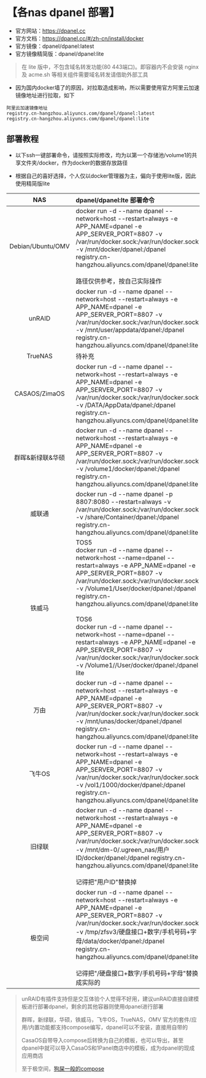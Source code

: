 # 【各nas dpanel 部署】
- 官方网站：https://dpanel.cc
- 官方文档：https://dpanel.cc/#/zh-cn/install/docker
- 官方镜像：dpanel/dpanel:latest
- 官方镜像精简版：dpanel/dpanel:lite
> 在 lite 版中，不包含域名转发功能(80 443端口)。即容器内不会安装 nginx 及 acme.sh 等相关组件需要域名转发请借助外部工具
- 因为国内docker墙了的原因，对拉取造成影响，所以需要使用官方阿里云加速镜像地址进行拉取，如下
```
阿里云加速镜像地址
registry.cn-hangzhou.aliyuncs.com/dpanel/dpanel:latest
registry.cn-hangzhou.aliyuncs.com/dpanel/dpanel:lite
```

## 部署教程
- 以下ssh一键部署命令，请按照实际修改，均为以第一个存储池/volume1的共享文件夹/docker，作为docker的数据存放路径

- 根据自己的喜好选择，个人仅以docker管理器为主，偏向于使用lite版，因此使用精简版lite

| NAS | dpanel/dpanel:lte 部署命令 |
| :----: | :---- | 
| Debian/Ubuntu/OMV | docker run -d --name dpanel --network=host --restart=always -e APP_NAME=dpanel -e APP_SERVER_PORT=8807 -v /var/run/docker.sock:/var/run/docker.sock -v /mnt/docker/dpanel:/dpanel registry.cn-hangzhou.aliyuncs.com/dpanel/dpanel:lite<br><br>路径仅供参考，按自己实际操作 |
| unRAID |docker run -d --name dpanel --network=host --restart=always -e APP_NAME=dpanel -e APP_SERVER_PORT=8807 -v /var/run/docker.sock:/var/run/docker.sock -v /mnt/user/appdata/dpanel:/dpanel registry.cn-hangzhou.aliyuncs.com/dpanel/dpanel:lite |
| TrueNAS | 待补充 |
| CASAOS/ZimaOS |docker run -d --name dpanel --network=host --restart=always -e APP_NAME=dpanel -e APP_SERVER_PORT=8807 -v /var/run/docker.sock:/var/run/docker.sock -v /DATA/AppData/dpanel:/dpanel registry.cn-hangzhou.aliyuncs.com/dpanel/dpanel:lite |
| 群晖&新绿联&华硕 |docker run -d --name dpanel --network=host --restart=always -e APP_NAME=dpanel -e APP_SERVER_PORT=8807 -v /var/run/docker.sock:/var/run/docker.sock -v /volume1/docker/dpanel:/dpanel registry.cn-hangzhou.aliyuncs.com/dpanel/dpanel:lite |
| 威联通 | docker run -d --name dpanel -p 8807:8080 --restart=always -v /var/run/docker.sock:/var/run/docker.sock -v /share/Container/dpanel:/dpanel registry.cn-hangzhou.aliyuncs.com/dpanel/dpanel:lite |
| 铁威马 | TOS5<br>docker run -d --name dpanel --network=host --name=dpanel --restart=always -e APP_NAME=dpanel -e APP_SERVER_PORT=8807 -v /var/run/docker.sock:/var/run/docker.sock -v /Volume1/User/docker/dpanel:/dpanel registry.cn-hangzhou.aliyuncs.com/dpanel/dpanel:lite<br><br>TOS6<br>docker run -d --name dpanel --network=host --name=dpanel --restart=always -e APP_NAME=dpanel -e APP_SERVER_PORT=8807 -v /var/run/docker.sock:/var/run/docker.sock -v /Volume1//User/docker/dpanel:/dpanel lite |
| 万由 |docker run -d --name dpanel --network=host --restart=always -e APP_NAME=dpanel -e APP_SERVER_PORT=8807 -v /var/run/docker.sock:/var/run/docker.sock -v /mnt/unas/docker/dpanel:/dpanel registry.cn-hangzhou.aliyuncs.com/dpanel/dpanel:lite |
| 飞牛OS |docker run -d --name dpanel --network=host --restart=always -e APP_NAME=dpanel -e APP_SERVER_PORT=8807 -v /var/run/docker.sock:/var/run/docker.sock -v /vol1/1000/docker/dpanel:/dpanel registry.cn-hangzhou.aliyuncs.com/dpanel/dpanel:lite |
| 旧绿联 |docker run -d --name dpanel --network=host --restart=always -e APP_NAME=dpanel -e APP_SERVER_PORT=8807 -v /var/run/docker.sock:/var/run/docker.sock -v /mnt/dm-0/.ugreen_nas/用户ID/docker/dpanel:/dpanel registry.cn-hangzhou.aliyuncs.com/dpanel/dpanel:lite<br><br>记得把"用户ID"替换掉 |
| 极空间 |docker run -d --name dpanel --network=host --restart=always -e APP_NAME=dpanel -e APP_SERVER_PORT=8807 -v /var/run/docker.sock:/var/run/docker.sock -v /tmp/zfsv3/硬盘接口+数字/手机号码+字母/data/docker/dpanel:/dpanel registry.cn-hangzhou.aliyuncs.com/dpanel/dpanel:lite<br><br>记得把"/硬盘接口+数字/手机号码+字母"替换成实际的 |

> unRAID有插件支持但是交互体验个人觉得不好用，建议unRAID直接自建模板进行部署dpanel，剩余的其他容器则使用dpanel进行部署
> 
> 群晖，新绿联，华硕，铁威马，飞牛OS，TrueNAS，OMV 官方的套件/应用/内置功能都支持compose编写，dpanel可以不安装，直接用自带的
> 
> CasaOS自带导入compose后转换为自己的模板，也可以导出，甚至dpanel中就可以导入CasaOS和1Panel商店中的模板，成为dpanel的现成应用商店
>
> 至于极空间，[狗屎一般的compose](https://www.bilibili.com/video/BV1V95EzFEfe)
